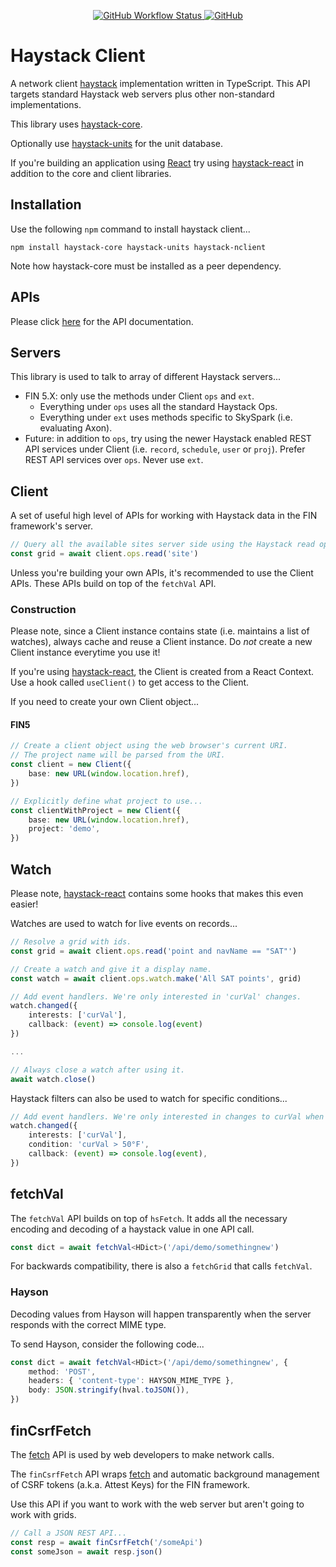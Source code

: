 <p align="center">
  <a href="https://github.com/j2inn/haystack-nclient/actions/workflows/master-push-pull-request.yaml">
    <img alt="GitHub Workflow Status" src="https://img.shields.io/github/actions/workflow/status/j2inn/haystack-nclient/master-push-pull-request.yaml" />
  </a>

  <a href="https://github.com/j2inn/haystack-nclient/blob/master/LICENSE">
    <img alt="GitHub" src="https://img.shields.io/github/license/j2inn/haystack-nclient" />
  </a>
</p>

# Haystack Client

A network client [haystack](https://project-haystack.org/) implementation written in TypeScript. This API targets standard Haystack web servers plus other non-standard implementations.

This library uses [haystack-core](https://github.com/j2inn/haystack-core).

Optionally use [haystack-units](https://github.com/j2inn/haystack-units) for the unit database.

If you're building an application using [React](https://reactjs.org/) try using [haystack-react](https://github.com/j2inn/haystack-react) in addition to the core and client libraries.

## Installation

Use the following `npm` command to install haystack client...

```
npm install haystack-core haystack-units haystack-nclient
```

Note how haystack-core must be installed as a peer dependency.

## APIs

Please click [here](http://j2-docs.s3-website-us-east-1.amazonaws.com/j2inn/haystack-nclient/index.html) for the API documentation.

## Servers

This library is used to talk to array of different Haystack servers...

-   FIN 5.X: only use the methods under Client `ops` and `ext`.
    -   Everything under `ops` uses all the standard Haystack Ops.
    -   Everything under `ext` uses methods specific to SkySpark (i.e. evaluating Axon).
-   Future: in addition to `ops`, try using the newer Haystack enabled REST API services under Client (i.e. `record`, `schedule`, `user` or `proj`). Prefer REST API services over `ops`. Never use `ext`.

## Client

A set of useful high level of APIs for working with Haystack data in the FIN framework's server.

```typescript
// Query all the available sites server side using the Haystack read op...
const grid = await client.ops.read('site')
```

Unless you're building your own APIs, it's recommended to use the Client APIs. These APIs build on top of the `fetchVal` API.

### Construction

Please note, since a Client instance contains state (i.e. maintains a list of watches), always cache and reuse a Client instance. Do _not_ create a new Client instance everytime you use it!

If you're using [haystack-react](hhttps://github.com/j2inn/haystack-react), the Client is created from a React Context. Use a hook called `useClient()` to get access to the Client.

If you need to create your own Client object...

#### FIN5

```typescript
// Create a client object using the web browser's current URI.
// The project name will be parsed from the URI.
const client = new Client({
	base: new URL(window.location.href),
})

// Explicitly define what project to use...
const clientWithProject = new Client({
	base: new URL(window.location.href),
	project: 'demo',
})
```

## Watch

Please note, [haystack-react](https://github.com/j2inn/haystack-react) contains some hooks that makes this even easier!

Watches are used to watch for live events on records...

```typescript
// Resolve a grid with ids.
const grid = await client.ops.read('point and navName == "SAT"')

// Create a watch and give it a display name.
const watch = await client.ops.watch.make('All SAT points', grid)

// Add event handlers. We're only interested in 'curVal' changes.
watch.changed({
	interests: ['curVal'],
	callback: (event) => console.log(event)
})

...

// Always close a watch after using it.
await watch.close()
```

Haystack filters can also be used to watch for specific conditions...

```typescript
// Add event handlers. We're only interested in changes to curVal when it's above a certain value.
watch.changed({
	interests: ['curVal'],
	condition: 'curVal > 50°F',
	callback: (event) => console.log(event),
})
```

## fetchVal

The `fetchVal` API builds on top of `hsFetch`. It adds all the necessary encoding and decoding of a haystack value in one API call.

```typescript
const dict = await fetchVal<HDict>('/api/demo/somethingnew')
```

For backwards compatibility, there is also a `fetchGrid` that calls `fetchVal`.

### Hayson

Decoding values from Hayson will happen transparently when the server responds with the correct MIME type.

To send Hayson, consider the following code...

```typescript
const dict = await fetchVal<HDict>('/api/demo/somethingnew', {
	method: 'POST',
	headers: { 'content-type': HAYSON_MIME_TYPE },
	body: JSON.stringify(hval.toJSON()),
})
```

## finCsrfFetch

The [fetch](https://developer.mozilla.org/en-US/docs/Web/API/WindowOrWorkerGlobalScope/fetch) API is used by web developers to make network calls.

The `finCsrfFetch` API wraps [fetch](https://developer.mozilla.org/en-US/docs/Web/API/WindowOrWorkerGlobalScope/fetch) and automatic background management
of CSRF tokens (a.k.a. Attest Keys) for the FIN framework.

Use this API if you want to work with the web server but aren't going to work with grids.

```typescript
// Call a JSON REST API...
const resp = await finCsrfFetch('/someApi')
const someJson = await resp.json()
```
